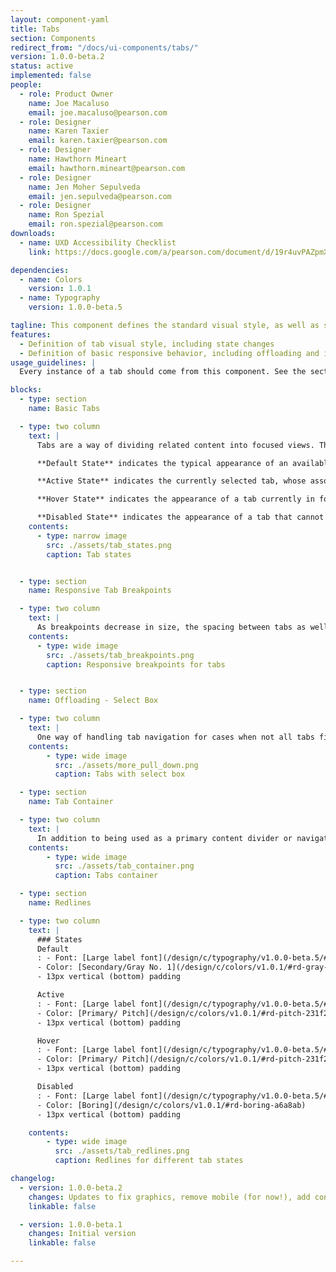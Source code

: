```yaml
---
layout: component-yaml
title: Tabs
section: Components
redirect_from: "/docs/ui-components/tabs/"
version: 1.0.0-beta.2
status: active
implemented: false
people:
  - role: Product Owner
    name: Joe Macaluso
    email: joe.macaluso@pearson.com
  - role: Designer
    name: Karen Taxier
    email: karen.taxier@pearson.com
  - role: Designer
    name: Hawthorn Mineart
    email: hawthorn.mineart@pearson.com
  - role: Designer
    name: Jen Moher Sepulveda
    email: jen.sepulveda@pearson.com
  - role: Designer
    name: Ron Spezial
    email: ron.spezial@pearson.com
downloads:
  - name: UXD Accessibility Checklist
    link: https://docs.google.com/a/pearson.com/document/d/19r4uvPAZpmXRwT_krIr9MqHLYC-Vgjah2kPDi9PYaQA/edit?usp=sharing

dependencies:
  - name: Colors
    version: 1.0.1
  - name: Typography
    version: 1.0.0-beta.5

tagline: This component defines the standard visual style, as well as some basic behavior for tabs.
features:
  - Definition of tab visual style, including state changes
  - Definition of basic responsive behavior, including offloading and infinite scroll variations
usage_guidelines: |
  Every instance of a tab should come from this component. See the sections below for information about when to use the different responsive options.

blocks:
  - type: section
    name: Basic Tabs

  - type: two column
    text: |
      Tabs are a way of dividing related content into focused views. They can be used as high level navigation, or to quickly switch between something like groups of content or  aspects of a single textbook. Tabs may be used on an entire page, or within a closed container. In most cases, they should be located above the content or views they're dividing.  

      **Default State** indicates the typical appearance of an available, but not selected tab

      **Active State** indicates the currently selected tab, whose associated content is currently being displayed

      **Hover State** indicates the appearance of a tab currently in focus

      **Disabled State** indicates the appearance of a tab that cannot be selected or displayed
    contents:
      - type: narrow image
        src: ./assets/tab_states.png
        caption: Tab states


  - type: section
    name: Responsive Tab Breakpoints

  - type: two column
    text: |
      As breakpoints decrease in size, the spacing between tabs as well as the width of the leftmost margin decreases.
    contents:
      - type: wide image
        src: ./assets/tab_breakpoints.png
        caption: Responsive breakpoints for tabs


  - type: section
    name: Offloading - Select Box

  - type: two column
    text: |
      One way of handling tab navigation for cases when not all tabs fit within the viewport or when it's not desirable to show all tabs at once is to make use of a select box to contain the non visible tabs. If an item is selected from the select box, that item then takes the place of the last visible tab, and that tab becomes an available selection within the select box.
    contents:
        - type: wide image
          src: ./assets/more_pull_down.png
          caption: Tabs with select box

  - type: section
    name: Tab Container

  - type: two column
    text: |
      In addition to being used as a primary content divider or navigation method, tabs can also be used within a container. All redline values remain the same, but should be used with respect to the bounding container. Tabs containers may utilize a background color (Dirty Ice #F8F8F8) to differentiate them from the container body.  
    contents:
        - type: wide image
          src: ./assets/tab_container.png
          caption: Tabs container

  - type: section
    name: Redlines

  - type: two column
    text: |
      ### States
      Default
      : - Font: [Large label font](/design/c/typography/v1.0.0-beta.5/#rd-large-label)
      - Color: [Secondary/Gray No. 1](/design/c/colors/v1.0.1/#rd-gray-no-1-565656)
      - 13px vertical (bottom) padding

      Active
      : - Font: [Large label font](/design/c/typography/v1.0.0-beta.5/#rd-large-label)
      - Color: [Primary/ Pitch](/design/c/colors/v1.0.1/#rd-pitch-231f20)
      - 13px vertical (bottom) padding

      Hover
      : - Font: [Large label font](/design/c/typography/v1.0.0-beta.5/#rd-large-label)
      - Color: [Primary/ Pitch](/design/c/colors/v1.0.1/#rd-pitch-231f20)
      - 13px vertical (bottom) padding

      Disabled
      : - Font: [Large label font](/design/c/typography/v1.0.0-beta.5/#rd-large-label)
      - Color: [Boring](/design/c/colors/v1.0.1/#rd-boring-a6a8ab)
      - 13px vertical (bottom) padding

    contents:
        - type: wide image
          src: ./assets/tab_redlines.png
          caption: Redlines for different tab states

changelog:
  - version: 1.0.0-beta.2
    changes: Updates to fix graphics, remove mobile (for now!), add container, adjust redlines, and shuffle.
    linkable: false

  - version: 1.0.0-beta.1
    changes: Initial version
    linkable: false

---
```

